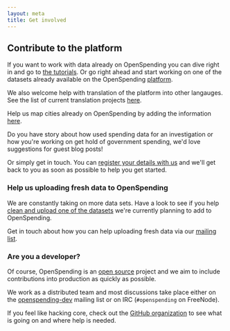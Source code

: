 ```yaml
---
layout: meta
title: Get involved
---
```


## Contribute to the platform

If you want to work with data already on OpenSpending you can dive right in and go to [the tutorials](http://openspending.org/help/index.html). 
Or go right ahead and start working on one of the datasets already available on the OpenSpending [platform](http://openspending.org/datasets). 

We also welcome help with translation of the platform into other langauges. See the list of current translation projects [here](https://www.transifex.com/projects/p/openspending/). 

Help us map cities already on OpenSpending by adding the information [here](https://docs.google.com/spreadsheet/ccc?key=0AqR8dXc6Ji4JdHZZNUpWQ2paY3FfYTdFNXkxZXZDTWc#gid=0).

Do you have story about how used spending data for an investigation or how you're working on get hold of government spending, we'd love suggestions for guest blog posts! 

Or simply get in touch. You can [register your details with us](https://docs.google.com/spreadsheet/viewform?formkey=dENlX1RvOGFNeURBSDRkc2pVMjZvR0E6MA#gid=0) and we'll get back to you as soon as possible to help you get started. 

### Help us uploading fresh data to OpenSpending
We are constantly taking on more data sets. Have a look to see if you help [clean and upload one of the datasets](https://docs.google.com/a/okfn.org/spreadsheet/ccc?key=0AvdkMlz2NopEdElqWTBJS0Q1Q083VlI3YUFLTl9OY0E#gid=0) we're currently planning to add to OpenSpending. 

Get in touch about how you can help uploading fresh data via our [mailing list](http://lists.okfn.org/mailman/listinfo/openspending). 

### Are you a developer?
Of course, OpenSpending is an [open source](http://www.gnu.org/licenses/agpl.html) 
project and we aim to include contributions into production as quickly 
as possible. 

We work as a distributed team and most discussions take place either on the
[openspending-dev](http://lists.okfn.org/mailman/listinfo/openspending-dev)
mailing list or on IRC (``#openspending`` on FreeNode).

If you feel like hacking core, check out the [GitHub organization](https://github.com/openspending) to see what is going on and where help is needed.

